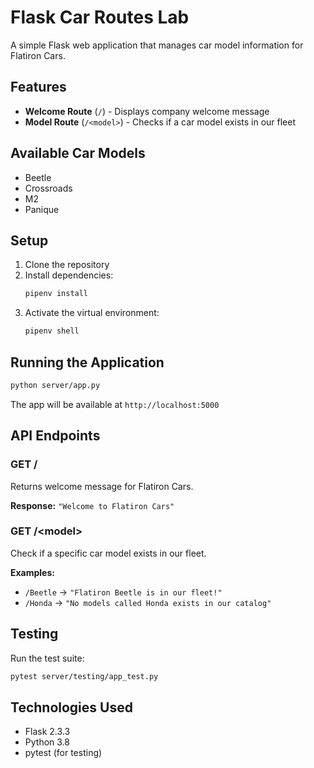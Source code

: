 # Flask Car Routes Lab

A simple Flask web application that manages car model information for Flatiron Cars.

## Features

- **Welcome Route** (`/`) - Displays company welcome message
- **Model Route** (`/<model>`) - Checks if a car model exists in our fleet

## Available Car Models

- Beetle
- Crossroads  
- M2
- Panique

## Setup

1. Clone the repository
2. Install dependencies:
   ```bash
   pipenv install
   ```
3. Activate the virtual environment:
   ```bash
   pipenv shell
   ```

## Running the Application

```bash
python server/app.py
```

The app will be available at `http://localhost:5000`

## API Endpoints

### GET /
Returns welcome message for Flatiron Cars.

**Response:** `"Welcome to Flatiron Cars"`

### GET /\<model>
Check if a specific car model exists in our fleet.

**Examples:**
- `/Beetle` → `"Flatiron Beetle is in our fleet!"`
- `/Honda` → `"No models called Honda exists in our catalog"`

## Testing

Run the test suite:
```bash
pytest server/testing/app_test.py
```
## Technologies Used

- Flask 2.3.3
- Python 3.8
- pytest (for testing)